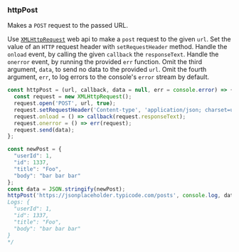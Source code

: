 ### httpPost

Makes a `POST` request to the passed URL.

Use [`XMLHttpRequest`](https://developer.mozilla.org/en-US/docs/Web/API/XMLHttpRequest/Using_XMLHttpRequest) web api to make a `post` request to the given `url`.
Set the value of an `HTTP` request header with `setRequestHeader` method.
Handle the `onload` event, by calling the given `callback` the `responseText`.
Handle the `onerror` event, by running the provided `err` function.
Omit the third argument, `data`, to send no data to the provided `url`.
Omit the fourth argument, `err`, to log errors to the console's `error` stream by default.

```js
const httpPost = (url, callback, data = null, err = console.error) => {
  const request = new XMLHttpRequest();
  request.open('POST', url, true);
  request.setRequestHeader('Content-type', 'application/json; charset=utf-8');
  request.onload = () => callback(request.responseText);
  request.onerror = () => err(request);
  request.send(data);
};
```

```js
const newPost = {
  "userId": 1,
  "id": 1337,
  "title": "Foo",
  "body": "bar bar bar"
};
const data = JSON.stringify(newPost);
httpPost('https://jsonplaceholder.typicode.com/posts', console.log, data); /*
Logs: {
  "userId": 1,
  "id": 1337,
  "title": "Foo",
  "body": "bar bar bar"
}
*/
```
